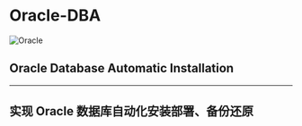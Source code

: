 # Oracle-DBA
![Oracle]( https://github.com/shenyingkun/Oracle-Automatic-Installation/blob/master/Oracle.png )
## Oracle Database Automatic Installation
-------------------------------------------
## 实现 Oracle 数据库自动化安装部署、备份还原
